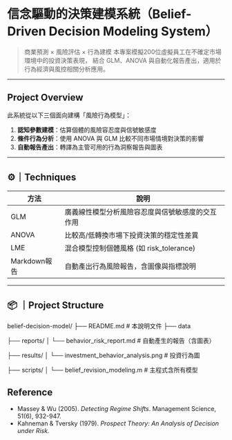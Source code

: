 # 信念驅動的決策建模系統（Belief-Driven Decision Modeling System）
> 商業預測 × 風險評估 × 行為建模
本專案模擬200位虛擬員工在不確定市場環境中的投資決策表現，
> 結合 GLM、ANOVA 與自動化報告產出，適用於 行為經濟與風控相關分析應用。

---

## Project Overview

此系統從以下三個面向建構「風險行為模型」：

1. **認知參數建模**：估算個體的風險容忍度與信號敏感度
2. **條件行為分析**：使用 ANOVA 與 GLM 比較不同市場情境對決策的影響
3. **自動報告產出**：轉譯為主管可用的行為洞察報告與圖表

---

## ⚙️｜Techniques

| 方法     | 說明 |
|----------|------|
| GLM   | 廣義線性模型分析風險容忍度與信號敏感度的交互作用 |
| ANOVA | 比較高/低轉換市場下投資決策的穩定性差異 |
| LME  | 混合模型控制個體風格 (如 risk_tolerance) |
| Markdown報告 | 自動產出行為風險報告，含圖像與指標說明 |

---

## 📦 ｜Project Structure
belief-decision-model/
├── README.md                        # 本說明文件
├── data

├── reports/
│   └── behavior_risk_report.md     # 自動產生的報告（含圖表）

├── results/
│   └── investment_behavior_analysis.png  # 投資行為圖

├── scripts/
│   └── belief_revision_modeling.m  # 主程式含所有模型


## Reference
- Massey & Wu (2005). *Detecting Regime Shifts*. Management Science, 51(6), 932-947.
- Kahneman & Tversky (1979). *Prospect Theory: An Analysis of Decision under Risk.*

